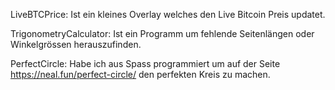 LiveBTCPrice:
Ist ein kleines Overlay welches den Live Bitcoin Preis updatet.

TrigonometryCalculator: 
Ist ein Programm um fehlende Seitenlängen oder Winkelgrössen herauszufinden.

PerfectCircle: 
Habe ich aus Spass programmiert um auf der Seite https://neal.fun/perfect-circle/ den perfekten Kreis zu machen.


